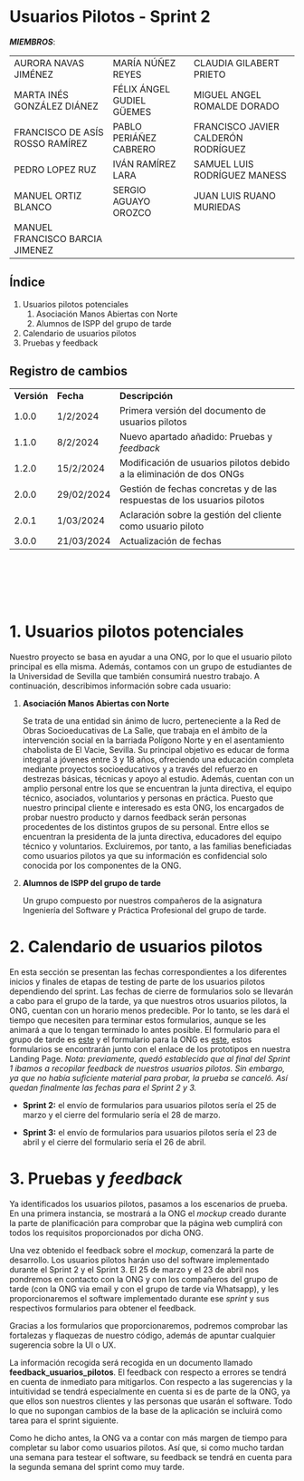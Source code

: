 # Usuarios Pilotos - Sprint 2


***MIEMBROS***:

<table>
  <tr>
    <td>AURORA NAVAS JIMÉNEZ</td>
    <td>MARÍA NÚÑEZ REYES</td>
    <td>CLAUDIA GILABERT PRIETO</td>
  </tr>
  <tr>
    <td>MARTA INÉS GONZÁLEZ DIÁNEZ</td>
    <td>FÉLIX ÁNGEL GUDIEL GÜEMES</td>
    <td>MIGUEL ANGEL ROMALDE DORADO</td>
  </tr>
  <tr>
    <td>FRANCISCO DE ASÍS ROSSO RAMÍREZ</td>
    <td>PABLO PERIÁÑEZ CABRERO</td>
    <td>FRANCISCO JAVIER CALDERÓN RODRÍGUEZ</td>
  </tr>
  <tr>
    <td>PEDRO LOPEZ RUZ</td>
    <td>IVÁN RAMÍREZ LARA</td>
    <td>SAMUEL LUIS RODRÍGUEZ MANESS</td>
  </tr>
  <tr>
    <td>MANUEL ORTIZ BLANCO</td>
    <td>SERGIO AGUAYO OROZCO</td>
    <td>JUAN LUIS RUANO MURIEDAS</td>
  </tr>
  <tr>
    <td>MANUEL FRANCISCO BARCIA JIMENEZ</td>
    <td></td>
    <td></td>
  </tr>
</table>


## Índice

1. Usuarios pilotos potenciales
   1. Asociación Manos Abiertas con Norte
   2. Alumnos de ISPP del grupo de tarde
2. Calendario de usuarios pilotos
3. Pruebas y feedback	

## Registro de cambios

<table>
  <tr>
   <td><strong>Versión</strong>
   </td>
   <td><strong>Fecha</strong>
   </td>
   <td><strong>Descripción</strong>
   </td>
  </tr>
  <tr>
   <td>1.0.0</td>
   <td>1/2/2024</td>
   <td>Primera versión del documento de usuarios pilotos</td>
  </tr>
  <tr>
   <td>1.1.0</td>
   <td>8/2/2024</td>
   <td>Nuevo apartado añadido: Pruebas y <em>feedback</em></td>
  </tr>
  <tr>
   <td>1.2.0</td>
   <td>15/2/2024</td>
   <td>Modificación de usuarios pilotos debido a la eliminación de dos ONGs
   </td>
  </tr>
  <tr>
   <td>2.0.0</td>
   <td>29/02/2024</td>
   <td>Gestión de fechas concretas y de las respuestas de los usuarios pilotos</td>
  </tr>
  <tr>
   <td>2.0.1</td>
   <td>1/03/2024</td>
   <td>Aclaración sobre la gestión del cliente como usuario piloto</td>
  </tr>
  <tr>
   <td>3.0.0</td>
   <td>21/03/2024</td>
   <td>Actualización de fechas</td>
  </tr>
</table>


<br/>

# 

<br/>


# 1. Usuarios pilotos potenciales

Nuestro proyecto se basa en ayudar a una ONG, por lo que el usuario piloto principal es ella misma. Además, contamos con un grupo de estudiantes de la Universidad de Sevilla que también consumirá nuestro trabajo. A continuación, describimos información sobre cada usuario: 


1. **Asociación Manos Abiertas con Norte**

   Se trata de una entidad sin ánimo de lucro, perteneciente a la Red de Obras Socioeducativas de La Salle, que trabaja en el ámbito de la intervención social en la barriada Polígono Norte y en el asentamiento chabolista de El Vacie, Sevilla. Su principal objetivo es educar de forma integral a jóvenes entre 3 y 18 años, ofreciendo una educación completa mediante proyectos socioeducativos y a través del refuerzo en destrezas básicas, técnicas y apoyo al estudio. Además, cuentan con un amplio personal entre los que se encuentran la junta directiva, el equipo técnico, asociados, voluntarios y personas en práctica.
   Puesto que nuestro principal cliente e interesado es esta ONG, los encargados de probar nuestro producto y darnos feedback serán personas procedentes de los distintos grupos de su personal. Entre ellos se encuentran la presidenta de la junta directiva, educadores del equipo técnico y voluntarios. Excluiremos, por tanto, a las familias beneficiadas como usuarios pilotos ya que su información es confidencial solo conocida por los componentes de la ONG. 

3. **Alumnos de ISPP del grupo de tarde**

   Un grupo compuesto por nuestros compañeros de la asignatura Ingeniería del Software y Práctica Profesional del grupo de tarde.


# 2. Calendario de usuarios pilotos 

En esta sección se presentan las fechas correspondientes a los diferentes inicios y finales de etapas de testing de parte de los usuarios pilotos dependiendo del sprint. Las fechas de cierre de formularios solo se llevarán a cabo para el grupo de la tarde, ya que nuestros otros usuarios pilotos, la ONG, cuentan con un horario menos predecible. Por lo tanto, se les dará el tiempo que necesiten para terminar estos formularios, aunque se les animará a que lo tengan terminado lo antes posible. 
El formulario para el grupo de tarde es [este](https://forms.office.com/Pages/ResponsePage.aspx?id=TmhK77WBHEmpjsezG-bEacwKxzI2aWxGu99SL9G937VUQkJOSUg2R1JDWUVMR0FMSDBJQzUyQllZVy4u) y el formulario para la ONG es [este](https://forms.office.com/Pages/ResponsePage.aspx?id=TmhK77WBHEmpjsezG-bEacwKxzI2aWxGu99SL9G937VUQ1lPUkZTMzUzVU9FWUdNWjlIWFhGNkNCTC4u), estos formularios se encontrarán junto con el enlace de los prototipos en nuestra Landing Page. 
_Nota: previamente, quedó establecido que al final del Sprint 1 ibamos a recopilar feedback de nuestros usuarios pilotos. Sin embargo, ya que no había suficiente material para probar, la prueba se canceló. Así quedan finalmente las fechas para el Sprint 2 y 3._

- **Sprint 2:** el envío de formularios para usuarios pilotos sería el 25 de marzo y el cierre del formulario sería el 28 de marzo. 

- **Sprint 3:** el envío de formularios para usuarios pilotos sería el 23 de abril y el cierre del formulario sería el 26 de abril.

# 3. Pruebas y _feedback_


Ya identificados los usuarios pilotos, pasamos a los escenarios de prueba. En una primera instancia, se mostrará a la ONG el _mockup_ creado durante la parte de planificación para comprobar que la página web cumplirá con todos los requisitos proporcionados por dicha ONG. 

Una vez obtenido el feedback sobre el _mockup_, comenzará la parte de desarrollo. Los usuarios pilotos harán uso del software implementado durante el Sprint 2 y el Sprint 3. El 25 de marzo y el 23 de abril nos pondremos en contacto con la ONG y con los compañeros del grupo de tarde (con la ONG via email y con el grupo de tarde via Whatsapp), y les proporcionaremos el software implementado durante ese _sprint_ y sus respectivos formularios para obtener el feedback. 

Gracias a los formularios que proporcionaremos, podremos comprobar las fortalezas y flaquezas de nuestro código, además de apuntar cualquier sugerencia sobre la UI o UX. 

La información recogida será recogida en un documento llamado **feedback_usuarios_pilotos**. El feedback con respecto a errores se tendrá en cuenta de inmediato para mitigarlos. Con respecto a las sugerencias y la intuitividad se tendrá especialmente en cuenta si es de parte de la ONG, ya que ellos son nuestros clientes y las personas que usarán el software. Todo lo que no supongan cambios de la base de la aplicación se incluirá como tarea para el sprint siguiente. 

Como he dicho antes, la ONG va a contar con más margen de tiempo para completar su labor como usuarios pilotos. Así que, si como mucho tardan una semana para testear el software, su feedback se tendrá en cuenta para la segunda semana del sprint como muy tarde. 
